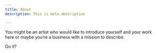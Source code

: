 ```yaml
---
title: About
description: This is meta description

---
```

You might be an artist who would like to introduce yourself and your work here or maybe you’re a business with a mission to describe.

Go it?